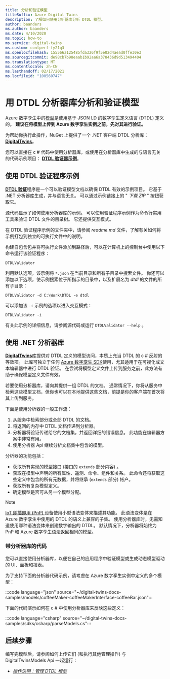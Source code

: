 ```yaml
---
title: 分析和验证模型
titleSuffix: Azure Digital Twins
description: 了解如何使用分析器库分析 DTDL 模型。
author: baanders
ms.author: baanders
ms.date: 4/10/2020
ms.topic: how-to
ms.service: digital-twins
ms.custom: contperf-fy21q3
ms.openlocfilehash: 155566a125485fda326f9f5e02d4aead0ffe30e3
ms.sourcegitcommit: de98cb7b98eaab1b92aa6a378436d9d513494404
ms.translationtype: MT
ms.contentlocale: zh-CN
ms.lasthandoff: 02/17/2021
ms.locfileid: "100560747"
---
```

# <a name="parse-and-validate-models-with-the-dtdl-parser-library"></a>用 DTDL 分析器库分析和验证模型

Azure 数字孪生中的[模型](concepts-models.md)是使用基于 JSON LD 的数字孪生定义语言 (DTDL) 定义的。 **建议在将模型上传到 Azure 数字孪生实例之前，先对其进行验证。**

为帮助你执行此操作，NuGet 上提供了一个 .NET 客户端 DTDL 分析库： [**DigitalTwins**](https://nuget.org/packages/Microsoft.Azure.DigitalTwins.Parser/)。 

您可以直接在 c # 代码中使用分析器库，或使用在分析器库中生成的与语言无关的代码示例项目： [**DTDL 验证器示例**](/samples/azure-samples/dtdl-validator/dtdl-validator)。

## <a name="use-the-dtdl-validator-sample"></a>使用 DTDL 验证程序示例

[**DTDL 验证**](/samples/azure-samples/dtdl-validator/dtdl-validator)程序是一个可以验证模型文档以确保 DTDL 有效的示例项目。 它基于 .NET 分析器库生成，并与语言无关。 可以通过示例链接上的 " *下载 ZIP* " 按钮获取它。

源代码显示了如何使用分析器库的示例。 可以使用验证程序示例作为命令行实用工具来验证 DTDL 文件的目录树。 它还提供交互模式。

在 DTDL 验证程序示例的文件夹中，请参阅 *readme.md* 文件，了解有关如何将示例打包到独立的可执行文件中的说明。

构建自包含包并将可执行文件添加到路径后，可以在计算机上的控制台中使用以下命令运行该验证程序：

```cmd/sh
DTDLValidator
```

利用默认选项，该示例将 `*.json` 在当前目录和所有子目录中搜索文件。 你还可以添加以下选项，使示例搜索位于所指示的目录中，以及扩展名为 *dtdl* 的文件的所有子目录：

```cmd/sh
DTDLValidator -d C:\Work\DTDL -e dtdl 
```

可以添加该 `-i` 示例的选项以进入交互模式：

```cmd/sh
DTDLValidator -i
```

有关此示例的详细信息，请参阅源代码或运行 `DTDLValidator --help` 。

## <a name="use-the-net-parser-library"></a>使用 .NET 分析器库 

[**DigitalTwins**](https://nuget.org/packages/Microsoft.Azure.DigitalTwins.Parser/)库提供对 DTDL 定义的模型访问，本质上充当 DTDL 的 c # 反射的等效项。 此库可独立于任何 [Azure 数字孪生 SDK](how-to-use-apis-sdks.md)使用，尤其适用于在可视化或文本编辑器中进行 DTDL 验证。 在尝试将模型定义文件上传到服务之前，此方法有助于确保模型定义文件有效。

若要使用分析器库，请向其提供一组 DTDL 的文档。 通常情况下，你将从服务中检索这些模型文档，但你也可以在本地提供这些文档，前提是你的客户端在首次将其上传到服务。 

下面是使用分析器的一般工作流：
1. 从服务中检索部分或全部 DTDL 的文档。
2. 将返回的内存中 DTDL 文档传递到分析器。
3. 分析器将验证传递给它的文档集，并返回详细的错误信息。 此功能在编辑器方案中非常有用。
4. 使用分析器 Api 继续分析文档集中包含的模型。 

分析器的功能包括：
* 获取所有实现的模型接口 (接口的 `extends` 部分内容) 。
* 获取在模型中声明的所有属性、遥测、命令、组件和关系。 此命令还将获取这些定义中包含的所有元数据，并将继承 (`extends` 部分) 帐户。
* 获取所有复杂模型定义。
* 确定模型是否可从另一个模型分配。

> [!NOTE]
> [IoT 即插即用 (PnP) ](../iot-pnp/overview-iot-plug-and-play.md) 设备使用小型语法变体来描述其功能。 此语法变体是在 Azure 数字孪生中使用的 DTDL 的语义上兼容的子集。 使用分析器库时，无需知道使用哪种语法变体来创建数字输出的 DTDL。 默认情况下，分析器将始终为 PnP 和 Azure 数字孪生语法返回相同的模型。

### <a name="code-with-the-parser-library"></a>带分析器库的代码

您可以直接使用分析器库，以便在自己的应用程序中验证模型或生成动态模型驱动的 UI、面板和报表。

为了支持下面的分析器代码示例，请考虑在 Azure 数字孪生实例中定义的多个模型：

:::code language="json" source="~/digital-twins-docs-samples/models/coffeeMaker-coffeeMakerInterface-coffeeBar.json":::

下面的代码演示如何在 c # 中使用分析器库来反映这些定义：

:::code language="csharp" source="~/digital-twins-docs-samples/sdks/csharp/parseModels.cs":::

## <a name="next-steps"></a>后续步骤

编写完模型后，请参阅如何上传它们 (和执行其他管理操作) 与 DigitalTwinsModels Api 一起运行：
* [*操作说明：管理 DTDL 模型*](how-to-manage-model.md)